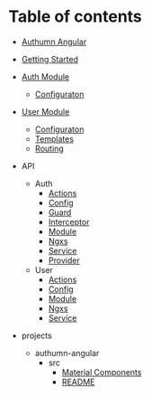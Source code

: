 # Table of contents

* [Authumn Angular](README.md)
* [Getting Started](introduction/README.md)
* [Auth Module](auth/README.md)
  * [Configuraton](user/configuration.md)
* [User Module](user/README.md)
  * [Configuraton](user/configuration.md)
  * [Templates](user/templates.md)
  * [Routing](user/routing.md)
* API 
  * Auth 
    * [Actions](api/auth/modules/_auth_actions_.md)
    * [Config](api/auth/modules/_auth_config_.md)
    * [Guard](api/auth/modules/_auth_guard_.md)
    * [Interceptor](api/auth/modules/_auth_interceptor_.md)
    * [Module](api/auth/modules/_auth_module_.md)
    * [Ngxs](api/auth/modules/_auth_ngxs_.md)
    * [Service](api/auth/modules/_auth_service_.md)
    * [Provider](api/auth/modules/_auth_provider_.md)
  * User 
    * [Actions](api/user/modules/_user_actions_.md)
    * [Config](api/user/modules/_user_config_.md)
    * [Module](api/user/modules/_user_module_.md)
    * [Ngxs](api/user/modules/_user_ngxs_.md)
    * [Service](api/user/modules/_services_user_service_.md)
   
* projects
  * authumn-angular
    * src
      * [Material Components](projects/authumn-angular/src/material.md)
      * [README](projects/authumn-angular/src/user.md)

